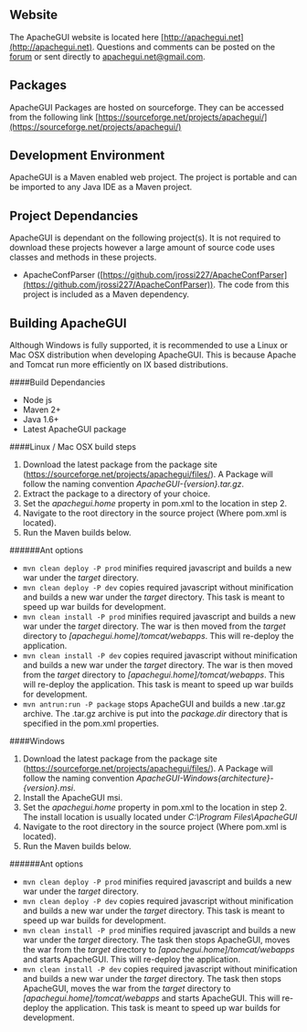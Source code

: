 Website 
---------------

The ApacheGUI website is located here [http://apachegui.net](http://apachegui.net). Questions and comments can be posted on the [forum](http://forum.apachegui.net) or sent directly to apachegui.net@gmail.com.

Packages
----------------

ApacheGUI Packages are hosted on sourceforge. They can be accessed from the following link [https://sourceforge.net/projects/apachegui/](https://sourceforge.net/projects/apachegui/)


Development Environment
---------------

ApacheGUI is a Maven enabled web project. The project is portable and can be imported to any Java IDE as a Maven project.  

Project Dependancies
---------------

ApacheGUI is dependant on the following project(s). It is not required to download these projects however a large amount of source code uses classes and methods in these projects.

- ApacheConfParser ([https://github.com/jrossi227/ApacheConfParser](https://github.com/jrossi227/ApacheConfParser)). The code from this project is included as a Maven dependency.

Building ApacheGUI
----------------

Although Windows is fully supported, it is recommended to use a Linux or Mac OSX distribution when developing ApacheGUI. This is because Apache and Tomcat run more efficiently on IX based distributions.

####Build Dependancies

- Node js
- Maven 2+
- Java 1.6+
- Latest ApacheGUI package

####Linux / Mac OSX build steps
1. Download the latest package from the package site (https://sourceforge.net/projects/apachegui/files/). A Package will follow the naming convention *ApacheGUI-{version}.tar.gz*.
2. Extract the package to a directory of your choice.
3. Set the *apachegui.home* property in pom.xml to the location in step 2.
4. Navigate to the root directory in the source project (Where pom.xml is located).
5. Run the Maven builds below.

######Ant options
- ```mvn clean deploy -P prod``` minifies required javascript and builds a new war under the *target* directory. 
- ```mvn clean deploy -P dev``` copies required javascript without minification and builds a new war under the *target* directory. This task is meant to speed up war builds for development. 
- ```mvn clean install -P prod``` minifies required javascript and builds a new war under the *target* directory. The war is then moved from the *target* directory to *[apachegui.home]/tomcat/webapps*. This will re-deploy the application.
- ```mvn clean install -P dev``` copies required javascript without minification and builds a new war under the *target* directory. The war is then moved from the *target* directory to *[apachegui.home]/tomcat/webapps*. This will re-deploy the application. This task is meant to speed up war builds for development. 
- ```mvn antrun:run -P package``` stops ApacheGUI and builds a new .tar.gz archive. The .tar.gz archive is put into the *package.dir* directory that is specified in the pom.xml properties.

####Windows

1. Download the latest package from the package site (https://sourceforge.net/projects/apachegui/files/). A Package will follow the naming convention *ApacheGUI-Windows{architecture}-{version}.msi*.
2. Install the ApacheGUI msi.
3. Set the *apachegui.home* property in pom.xml to the location in step 2. The install location is usually located under *C:\Program Files\ApacheGUI*
4. Navigate to the root directory in the source project (Where pom.xml is located).
5. Run the Maven builds below.

######Ant options
- ```mvn clean deploy -P prod``` minifies required javascript and builds a new war under the *target* directory. 
- ```mvn clean deploy -P dev``` copies required javascript without minification and builds a new war under the *target* directory. This task is meant to speed up war builds for development. 
- ```mvn clean install -P prod``` minifies required javascript and builds a new war under the *target* directory. The task then stops ApacheGUI, moves the war from the *target* directory to *[apachegui.home]/tomcat/webapps* and starts ApacheGUI. This will re-deploy the application.
- ```mvn clean install -P dev``` copies required javascript without minification and builds a new war under the *target* directory. The task then stops ApacheGUI, moves the war from the *target* directory to *[apachegui.home]/tomcat/webapps* and starts ApacheGUI. This will re-deploy the application. This task is meant to speed up war builds for development. 
